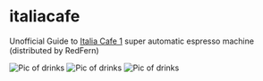 # italiacafe
Unofficial Guide to [Italia Cafe 1](https://italiacafe.ca/products/italia-cafe-i) super automatic espresso machine (distributed by RedFern)

![Pic of drinks](BOX_drinks.jpeg?raw-true)
![Pic of drinks](/BOX_drinks.jpeg)
![Pic of drinks]([/BOX_drinks.jpeg](https://github.com/sedgett/italiacafe/blob/22359f448d01baef654064ac0801403d0474ebbe/BOX_drinks.jpeg))
